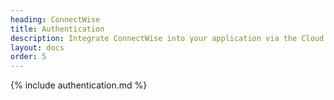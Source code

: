 ```yaml
---
heading: ConnectWise
title: Authentication
description: Integrate ConnectWise into your application via the Cloud Elements APIs.
layout: docs
order: 5
---
```


{% include authentication.md %}
